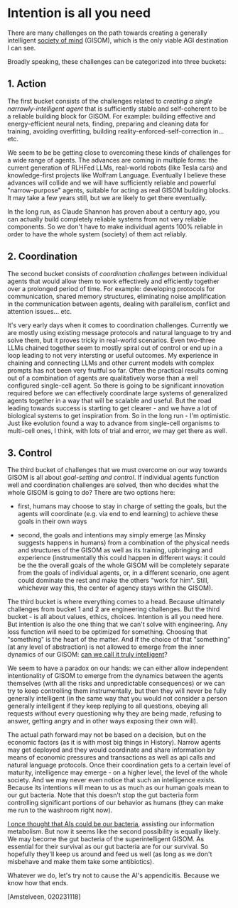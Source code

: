 # Intention is all you need

There are many challenges on the path towards creating a generally intelligent [society of mind](https://en.wikipedia.org/wiki/Society_of_Mind) (GISOM), which is the only viable AGI destination I can see.

Broadly speaking, these challenges can be categorized into three buckets:

## 1. Action

The first bucket consists of the challenges related to *creating a single narrowly-intelligent agent* that is sufficiently stable and self-coherent to be a reliable building block for GISOM. For example: building effective and energy-efficient neural nets, finding, preparing and cleaning data for training, avoiding overfitting, building reality-enforced-self-correction in... etc.

We seem to be be getting close to overcoming these kinds of challenges for a wide range of agents. The advances are coming in multiple forms: the current generation of RLHFed LLMs, real-world robots (like Tesla cars) and knowledge-first projects like Wolfram Language. Eventually I believe these advances will collide and we will have sufficiently reliable and powerful "narrow-purpose" agents, suitable for acting as real GISOM building blocks. It may take a few years still, but we are likely to get there eventually.

In the long run, as Claude Shannon has proven about a century ago, you can actually build completely reliable systems from not very reliable components. So we don't have to make individual agents 100% reliable in order to have the whole system (society) of them act reliably.

## 2. Coordination

The second bucket consists of *coordination challenges* between individual agents that would allow them to work effectively and efficiently together over a prolonged period of time. For example: developing protocols for communication, shared memory structures, eliminating noise amplification in the communication between agents, dealing with parallelism, conflict and attention issues... etc.

It's very early days when it comes to coordination challenges. Currently we are mostly using existing message protocols and natural language to try and solve them, but it proves tricky in real-world scenarios. Even two-three LLMs chained together seem to mostly spiral out of control or end up in a loop leading to not very intersting or useful outcomes. My experience in chaining and connecting LLMs and other current models with complex prompts has not been very fruitful so far. Often the practical results coming out of a combination of agents are qualitatively worse than a well configured single-cell agent. So there is going to be significant innovation required before we can effectively coordinate large systems of generalized agents together in a way that will be scalable and useful. But the road leading towards success is starting to get clearer - and we have a lot of biological systems to get inspiration from. So in the long run - I'm optimistic. Just like evolution found a way to advance from single-cell organisms to multi-cell ones, I think, with lots of trial and error, we may get there as well.

## 3. Control

The third bucket of challenges that we must overcome on our way towards GISOM is all about *goal-setting and control*. If individual agents function well and coordination challenges are solved, then who decides what the whole GISOM is going to do? There are two options here:

- first, humans may choose to stay in charge of setting the goals, but the agents will coordinate (e.g. via end to end learning) to achieve these goals in their own ways

- second, the goals and intentions may simply emerge (as Minsky suggests happens in humans) from a combination of the physical needs and structures of the GISOM as well as its training, upbringing and experience (instrumentally this could happen in different ways: it could be the the overall goals of the whole GISOM will be completely separate from the goals of individual agents, or, in a different scenario, one agent could dominate the rest and make the others "work for him". Still, whichever way this, the center of agency stays within the GISOM).

The third bucket is where everything comes to a head. Because ultimately challenges from bucket 1 and 2 are engineering challenges. But the third bucket - is all about values, ethics, choices. Intention is all you need here. But intention is also the one thing that we can't solve with engineering. Any loss function will need to be optimized for something. Choosing that "something" is the heart of the matter. And if the choice of that "something" (at any level of abstraction) is not allowed to emerge from the inner dynamics of our GISOM: [can we call it truly intelligent](https://essays.georgestrakhov.com/the-test-of-prometheus/)? 

We seem to have a paradox on our hands: we can either allow independent intentionality of GISOM to emerge from the dynamics between the agents themselves (with all the risks and unpredictable consequences) or we can try to keep controlling them instrumentally, but then they will never be fully generally intelligent (in the same way that you would not consider a person generally intelligent if they keep replying to all questions, obeying all requests without every questioning why they are being made, refusing to answer, getting angry and in other ways exposing their own will).

The actual path forward may not be based on a decision, but on the economic factors (as it is with most big things in History). Narrow agents may get deployed and they would coordinate and share information by means of economic pressures and transactions as well as api calls and natural language protocols. Once their coordination gets to a certain level of maturity, intelligence may emerge - on a higher level, the level of the whole society. And we may never even notice that such an intelligence exists. Because its intentions will mean to us as much as our human goals mean to our gut bacteria. Note that this doesn't stop the gut bacteria form controlling significant portions of our behavior as humans (they can make me run to the washroom right now).

[I once thought that AIs could be our bacteria](https://essays.georgestrakhov.com/ai-is-not-a-horse/), assisting our information metabolism. But now it seems like the second possibility is equally likely. We may become the gut bacteria of the superintelligent GISOM. As essential for their survival as our gut bacteria are for our survival. So hopefully they'll keep us around and feed us well (as long as we don't misbehave and make them take some antibiotics).

Whatever we do, let's try not to cause the AI's appendicitis. Because we know how that ends.

[Amstelveen, 020231118]
